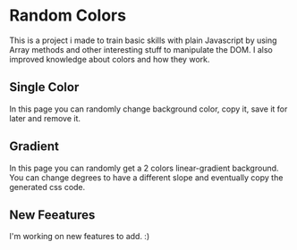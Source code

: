# Random Colors

This is a project i made to train basic skills with plain Javascript by using Array methods and other interesting stuff to manipulate the DOM.
I also improved knowledge about colors and how they work.

## Single Color

In this page you can randomly change background color, copy it, save it for later and remove it.

## Gradient

In this page you can randomly get a 2 colors linear-gradient background.
You can change degrees to have a different slope and eventually copy the generated css code.

## New Feeatures

I'm working on new features to add. :)